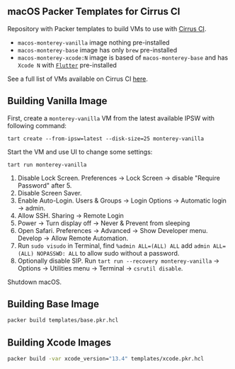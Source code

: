 ## macOS Packer Templates for Cirrus CI

Repository with Packer templates to build VMs to use with [Cirrus CI](https://cirrus-ci.org/guide/macOS/).

* `macos-monterey-vanilla` image nothing pre-installed
* `macos-monterey-base` image has only `brew` pre-installed
* `macos-monterey-xcode:N` image is based of `macos-monterey-base` and has `Xcode N` with [`Flutter`](https://flutter.dev/) pre-installed

See a full list of VMs available on Cirrus CI [here](https://github.com/orgs/cirruslabs/packages?tab=packages&q=macos-).

## Building Vanilla Image

First, create a `monterey-vanilla` VM from the latest available IPSW with following command:

```console
tart create --from-ipsw=latest --disk-size=25 monterey-vanilla
```

Start the VM and use UI to change some settings:

```console
tart run monterey-vanilla
```

1. Disable Lock Screen. Preferences -> Lock Screen -> disable "Require Password" after 5.
2. Disable Screen Saver.
3. Enable Auto-Login. Users & Groups -> Login Options -> Automatic login -> admin.
4. Allow SSH. Sharing -> Remote Login
5. Power -> Turn display off -> Never & Prevent from sleeping
6. Open Safari. Preferences -> Advanced -> Show Developer menu. Develop -> Allow Remote Automation.
7. Run `sudo visudo` in Terminal, find `%admin ALL=(ALL) ALL` add `admin ALL=(ALL) NOPASSWD: ALL` to allow sudo without a password.
8. Optionally disable SIP. Run `tart run --recovery monterey-vanilla` -> Options -> Utilities menu -> Terminal -> `csrutil disable`.

Shutdown macOS.

## Building Base Image

```bash
packer build templates/base.pkr.hcl
```

## Building Xcode Images

```bash
packer build -var xcode_version="13.4" templates/xcode.pkr.hcl
```
